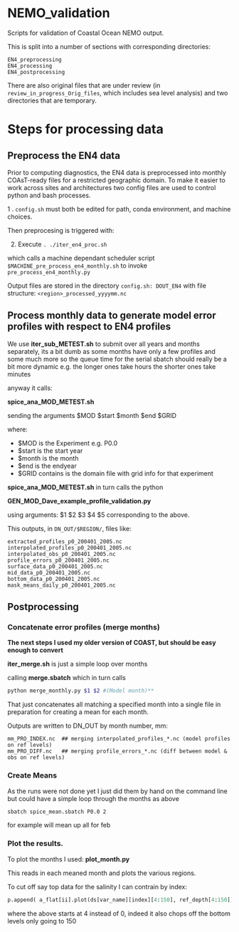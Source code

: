 # NEMO_validation
Scripts for validation of Coastal Ocean NEMO output.

This is split into a number of sections with corresponding directories:
```
EN4_preprocessing
EN4_processing
EN4_postprocessing
```

There are also original files that are under review (in `review_in_progress_Orig_files`, which includes sea level
analysis) and two directories that are temporary.

# Steps for processing data 

## Preprocess the EN4 data

Prior to computing diagnostics, the EN4 data is preprocessed into monthly COAsT-ready files for a restricted geographic domain.
To make it easier to work across sites and architectures two config files are used to control python and bash processes.

1 . `config.sh` must both be edited for path, conda environment, and machine choices.

Then preprocesing is triggered with:

2. Execute `. ./iter_en4_proc.sh`

which calls a machine dependant scheduler script `$MACHINE_pre_process_en4_monthly.sh` to invoke `pre_process_en4_monthly.py`

Output files are stored in the directory `config.sh: DOUT_EN4` with file structure: `<region>_processed_yyyymm.nc`

## Process monthly data to generate model error profiles with respect to EN4 profiles

We use **iter_sub_METEST.sh**  to submit over all years and months separately,
its a bit dumb as some months have only a few profiles and some much more so the queue time 
for the serial sbatch should really be a bit more dynamic e.g. the longer ones take hours
the shorter ones take minutes

anyway it calls:

**spice_ana_MOD_METEST.sh**

sending the arguments $MOD $start $month $end $GRID

where:

* $MOD is the Experiment e.g. P0.0
* $start is the start year
* $month is the month
* $end is the endyear
* $GRID contains is the domain file with grid info for that experiment

**spice_ana_MOD_METEST.sh** in turn calls the python 

**GEN_MOD_Dave_example_profile_validation.py**

using arguments: $1 $2 $3 $4 $5 corresponding to the above.

This outputs, in `DN_OUT/$REGION/`, files like: 
```
extracted_profiles_p0_200401_2005.nc
interpolated_profiles_p0_200401_2005.nc
interpolated_obs_p0_200401_2005.nc
profile_errors_p0_200401_2005.nc
surface_data_p0_200401_2005.nc
mid_data_p0_200401_2005.nc
bottom_data_p0_200401_2005.nc
mask_means_daily_p0_200401_2005.nc

```

## Postprocessing

### Concatenate error profiles (merge months)

**The next steps I used my older version of COAST, but should be easy enough to convert**

**iter_merge.sh** is just a simple loop over months

calling **merge.sbatch** which in turn calls 

```bash
python merge_monthly.py $1 $2 #(Model month)**
```

That just concatenates all matching a specified month into a single file
in preparation for creating a mean for each month.

Outputs are written to DN_OUT by month number, mm:
```
mm_PRO_INDEX.nc  ## merging interpolated_profiles_*.nc (model profiles on ref levels)
mm_PRO_DIFF.nc   ## merging profile_errors_*.nc (diff between model & obs on ref levels)
```


### Create Means

As the runs were not done yet  I just did them by hand on the command line but could have a  simple loop 
through the months as above

```bash
sbatch spice_mean.sbatch P0.0 2
```
for example will mean up all for feb


### Plot the results.

To plot the months I used:
**plot_month.py**

This reads in each meaned month and plots the various regions.

To cut off say top data for the salinity I can contrain by index:

```python
p.append( a_flat[ii].plot(ds[var_name][index][4:150], ref_depth[4:150])[0] )
```

where the above starts at 4 instead of 0, indeed it also chops off the bottom levels only going to 150
